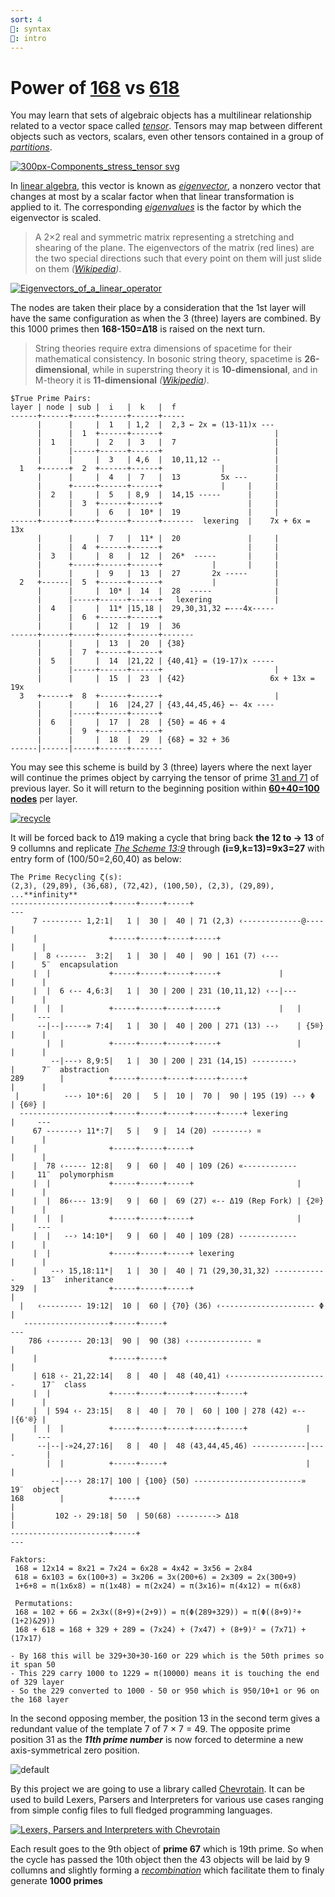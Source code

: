 ```yaml
---
sort: 4
🔨: syntax
📂: intro
---
```

# Power of **[168](https://www.eq19.com/intro/#tabulate-prime-by-%CF%801000168)** vs **[618](https://www.eq19.com/intro/#tabulate-prime-by-1000%CF%86618)**

You may learn that sets of algebraic objects has a multilinear relationship related to a vector space called _[tensor](https://en.wikipedia.org/wiki/Tensor)_. Tensors may map between different objects such as vectors, scalars, even other tensors contained in a group of _[partitions](https://en.wikipedia.org/wiki/Partition_(number_theory))_.

[![300px-Components_stress_tensor svg](https://user-images.githubusercontent.com/8466209/211590875-9cae3c47-bbdc-43d8-acc5-d8c64c802967.png)](https://en.wikipedia.org/wiki/Tensor)

In [linear algebra](https://en.wikipedia.org/wiki/Linear_algebra), this vector is known as _[eigenvector](https://mathworld.wolfram.com/Eigenvector.html)_, a nonzero vector that changes at most by a scalar factor when that linear transformation is applied to it. The corresponding _[eigenvalues](https://en.wikipedia.org/wiki/Eigenvalues)_ is the factor by which the eigenvector is scaled.

>A 2×2 real and symmetric matrix representing a stretching and shearing of the plane. The eigenvectors of the matrix (red lines) are the two special directions such that every point on them will just slide on them _([Wikipedia](https://commons.wikimedia.org/wiki/File:Eigenvectors_of_a_linear_operator.gif))_.

[![Eigenvectors_of_a_linear_operator](https://user-images.githubusercontent.com/8466209/228168805-ab93185d-4172-4284-8459-040e2f8797d4.gif)](https://en.wikipedia.org/wiki/Eigenvalues_and_eigenvectors#Overview)

The nodes are taken their place by a consideration that the 1st layer will have the same configuration as when the 3 (three) layers are combined. By this 1000 primes then **168-150=Δ18** is raised on the next turn.

>String theories require extra dimensions of spacetime for their mathematical consistency. In bosonic string theory, spacetime is **26-dimensional**, while in superstring theory it is **10-dimensional**, and in M-theory it is **11-dimensional** _([Wikipedia](https://en.wikipedia.org/wiki/String_theory))_.

```liquid
$True Prime Pairs:
layer | node | sub |  i   |  k   |  f
------+------+-----+------+------+-----
      |      |     |  1   | 1,2  |  2,3 ← 2x = (13-11)x ---
      |      |  1  +------+------+                         |
      |  1   |     |  2   |  3   |  7                      |
      |      |-----+------+------+                         |
      |      |     |  3   | 4,6  |  10,11,12 --            |
  1   +------+  2  +------+------+             |           |
      |      |     |  4   |  7   |  13         5x ---      |
      |      +-----+------+------+             |     |     |
      |  2   |     |  5   | 8,9  |  14,15 -----      |     |
      |      |  3  +------+------+                   |     |
      |      |     |  6   |  10* |  19               |     |
------+------+-----+------+------+-------  lexering  |    7x + 6x = 13x
      |      |     |  7   |  11* |  20               |     |
      |      |  4  +------+------+                   |     |
      |  3   |     |  8   |  12  |  26*  -----       |     |
      |      +-----+------+------+           |       |     |
      |      |     |  9   |  13  |  27       2x -----      |
  2   +------|  5  +------+------+           |             |
      |      |     |  10* |  14  |  28  -----              |
      |      |-----+------+------+   lexering              |
      |  4   |     |  11* |15,18 |  29,30,31,32 ←---4x-----
      |      |  6  +------+------+
      |      |     |  12  |  19  |  36
------+------+-----+------+------+-------
      |      |     |  13  |  20  | {38}
      |      |  7  +------+------+
      |  5   |     |  14  |21,22 | {40,41} = (19-17)x -----
      |      |-----+------+------+                         |
      |      |     |  15  |  23  | {42}                   6x + 13x = 19x
  3   +------+  8  +------+------+                         |
      |      |     |  16  |24,27 | {43,44,45,46} ←- 4x ----
      |      |-----+------+------+
      |  6   |     |  17  |  28  | {50} = 46 + 4
      |      |  9  +------+------+
      |      |     |  18  |  29  | {68} = 32 + 36
------|------|-----+------+-------
```

You may see this scheme is build by 3 (three) layers where the next layer will continue the primes object by carrying the tensor of prime [31 and 71](https://gist.github.com/eq19/0ce5848f7ad62dc46dedfaa430069857#primes-platform) of previous layer. So it will return to the beginning position within **[60+40=100 nodes](https://gist.github.com/eq19/0ce5848f7ad62dc46dedfaa430069857#the-power-of-168-vs-618)** per layer.

[![recycle](https://user-images.githubusercontent.com/8466209/241399304-54abb818-2af1-4d9f-80dc-0b1237b88be4.png)](https://github.com/chetabahana/chetabahana.github.io/wiki/18)

It will be forced back to Δ19 making a cycle that bring back **the 12 to → 13** of 9 collumns and replicate _[The Scheme 13:9](https://gist.github.com/eq19/0ce5848f7ad62dc46dedfaa430069857#scheme-139)_ through **(i=9,k=13)=9x3=27** with entry form of (100/50=2,60,40) as below:

```liquid
The Prime Recycling ζ(s):
(2,3), (29,89), (36,68), (72,42), (100,50), (2,3), (29,89), ...**infinity**
----------------------+-----+-----+-----+                                    ---
     7 --------- 1,2:1|   1 |  30 |  40 | 71 (2,3) ‹-------------@----        |
     |                +-----+-----+-----+-----+                        |      |
     |  8 ‹------  3:2|   1 |  30 |  40 |  90 | 161 (7) ‹---           |      5¨  encapsulation
     |  |             +-----+-----+-----+-----+             |          |      |
     |  |  6 ‹-- 4,6:3|   1 |  30 | 200 | 231 (10,11,12) ‹--|---       |      |
     |  |  |          +-----+-----+-----+-----+             |   |      |     ---
      --|--|-----» 7:4|   1 |  30 |  40 | 200 | 271 (13) --›    | {5®} |      |
        |  |          +-----+-----+-----+-----+                 |      |      |
         --|---› 8,9:5|   1 |  30 | 200 | 231 (14,15) ---------›       |      7¨  abstraction
289        |          +-----+-----+-----+-----+-----+                  |      |
 |          ---› 10*:6|  20 |   5 |  10 |  70 |  90 | 195 (19) --› Φ   | {6®} |
  --------------------+-----+-----+-----+-----+-----+ lexering         |     ---
     67 -------› 11*:7|   5 |   9 |  14 (20) --------› ¤               |      |
     |                +-----+-----+-----+                              |      |
     |  78 ‹----- 12:8|   9 |  60 |  40 | 109 (26) «------------       |     11¨  polymorphism
     |  |             +-----+-----+-----+                       |      |      |
     |  |  86‹--- 13:9|   9 |  60 |  69 (27) «-- Δ19 (Rep Fork) | {2®} |      |
     |  |  |          +-----+-----+-----+                       |      |     ---
     |  |   --› 14:10*|   9 |  60 |  40 | 109 (28) -------------       |      |
     |  |             +-----+-----+-----+ lexering                     |      |
     |   --› 15,18:11*|   1 |  30 |  40 | 71 (29,30,31,32) ------------      13¨  inheritance
329  |                +-----+-----+-----+                                     |
  |   ‹--------- 19:12|  10 |  60 | {70} (36) ‹--------------------- Φ        |
   -------------------+-----+-----+                                          ---
    786 ‹------- 20:13|  90 |  90 (38) ‹-------------- ¤                      |
     |                +-----+-----+                                           |
     | 618 ‹- 21,22:14|   8 |  40 |  48 (40,41) ‹----------------------      17¨  class
     |  |             +-----+-----+-----+-----+-----+                  |      |
     |  | 594 ‹- 23:15|   8 |  40 |  70 |  60 | 100 | 278 (42) «--     |{6'®} |
     |  |  |          +-----+-----+-----+-----+-----+             |    |     ---
      --|--|-»24,27:16|   8 |  40 |  48 (43,44,45,46) ------------|----       |
        |  |          +-----+-----+                               |           |
         --|---› 28:17| 100 | {100} (50) ------------------------»           19¨  object
168        |          +-----+                                                 |
|         102 -› 29:18| 50  | 50(68) ---------> Δ18                           |
----------------------+-----+                                                ---

Faktors:
 168 = 12x14 = 8x21 = 7x24 = 6x28 = 4x42 = 3x56 = 2x84
 618 = 6x103 = 6x(100+3) = 3x206 = 3x(200+6) = 2x309 = 2x(300+9)
 1+6+8 = π(1x6x8) = π(1x48) = π(2x24) = π(3x16)= π(4x12) = π(6x8)
 
 Permutations:
 168 = 102 + 66 = 2x3x((8+9)+(2+9)) = π(Φ(289+329)) = π(Φ((8+9)²+(1+2)&29))
 168 + 618 = 168 + 329 + 289 = (7x24) + (7x47) + (8+9)² = (7x71) + (17x17)
 
- By 168 this will be 329+30+30-160 or 229 which is the 50th primes so it span 50
- This 229 carry 1000 to 1229 = π(10000) means it is touching the end of 329 layer
- So the 229 converted to 1000 - 50 or 950 which is 950/10+1 or 96 on the 168 layer
 ```

In the second opposing member, the position 13 in the second term gives a redundant value of the template 7 of 7 × 7 = 49. The opposite prime position 31 as the ***11th prime number*** is now forced to determine a new axis-symmetrical zero position.

![default](https://user-images.githubusercontent.com/36441664/74591945-2b75cb80-504f-11ea-85dd-14d0a803ee6b.png)

By this project we are going to use a library called [Chevrotain](https://github.com/Chevrotain/chevrotain). It can be used to build Lexers, Parsers and Interpreters for various use cases ranging from simple config files to full fledged programming languages.

[![Lexers, Parsers and Interpreters with Chevrotain](https://user-images.githubusercontent.com/8466209/241206698-b4128e07-81ea-4eab-a14a-5d881836b924.png)](https://dev.to/codingwithadam/introduction-to-lexers-parsers-and-interpreters-with-chevrotain-5c7b)

Each result goes to the 9th object of **prime 67** which is 19th prime. So when the cycle has passed the 10th object then the 43 objects will be laid by 9 collumns and slightly forming a _[recombination](https://gist.github.com/eq19/0ce5848f7ad62dc46dedfaa430069857#scheme-139)_ which facilitate them to finaly generate **1000 primes**
